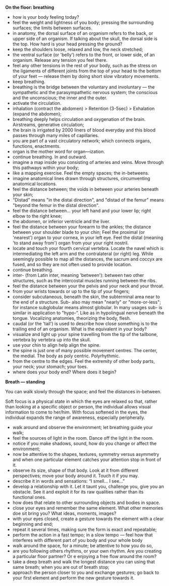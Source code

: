 __On the floor: breathing__

 * how is your body feeling today?
 * feel the weight and lightness of you body; pressing the surrounding surfaces; the limits between surfaces.
 * in anatomy, the dorsal surface of an organism refers to the back, or upper side of an organism. If talking about the skull, the dorsal side is the top. How hard is your head pressing the ground?
 * keep the shoulders loose, relaxed and low, the neck stretched;
 * the ventral surface (or 'belly') refers to the front, or lower side, of an organism. Release any tension you feel there.
 * feel any other tensions in the rest of your body, such as the stress on the ligaments of different joints from the top of your head to the bottom of your feet — release them by doing short slow vibratory movements.
 * keep breathing.
 * breathing is the bridge between the voluntary and involuntary — the sympathetic and the parasympathetic nervous system; the conscious and the unconscious; the inner and the outer.
 * activate the circulation.
 * inhalation (contract the abdomen)  > Retention (3-5sec)  > Exhalation (expand the abdomen);
 * breathing deeply helps circulation and oxygenation of the brain. Airstreams, generative circulation;
 * the brain is irrigated by 2000 liners of blood everyday and this blood passes through many miles of capillaries.
 * you are part of a vast circulatory network; which connects organs, functions, enactments.
 * organ is the mother word for organ—ization.
 * continue breathing. In and outward.
 * imagine a map inside you consisting of arteries and veins. Move through this pathways within your body;
 * like a mapping exercise. Feel the empty spaces; the in-betweens.
 * imagine anatomical lines drawn through structures, circumventing anatomical locations.
 * feel the distance between; the voids in between your arteries beneath your skin;
 * “Distad" means "in the distal direction", and "distad of the femur" means "beyond the femur in the distal direction".
 * feel the distance between… your left hand and your lower lip; right elbow to the right knee;
 * the abdomen, or inferior ventricle and the liver.
 * feel the distance between your forearm to the ankles; the distance between your shoulder blade to your chin; Feel the proximal (or 'nearest') organ to your cornea, in your left eye. Feel the distal (meaning 'to stand away from') organ from your your right nostril.
 * locate and touch your fourth cervical vertebra. Locate the navel which is intermediating the left arm and the contralateral (or right) leg.
While seemingly possible to map all the distances, the sacrum and coccyx are fused, and so they are not often used to provide location.
 * continue breathing.
 * inter- (from Latin inter, meaning 'between'): between two other structures, such as the intercostal muscles running between the ribs.
 * feel the distance between your the pelvis and your neck and your throat.
 * from your wrists towards or up to the tip of your fingers;
 * consider subcutaneous, beneath the skin, the subterminal area near to the end of a structure. Sub- also may mean "nearly" or "more-or-less"; for instance subglobular means almost globular. In many usages sub- is similar in application to "hypo-“. Like as in hypolingual nerve beneath the tongue. Vocalizing anatomies, theorizing the body, flesh.
 * caudal (or the 'tail') is used to describe how close something is to the trailing end of an organism. What is the equivalent in your body?
 * visualize and light up your spine travelling from the tip of the tailbone, vertebra by vertebra up into the skull.
 * use your chin to align help align the spine.
 * the spine is just one of many possible movement centres. The center, the medial. The body as poly centric. Polyrhythmic.
 * from the centre to the edges. Feel the extremity of other body parts, your neck; your stomach; your toes.
 * where does your body end? Where does it begin?

__Breath — standing__

You can walk slowly through the space; and feel the distances in-between.

Soft focus is a physical state in which the eyes are relaxed so that, rather than looking at a specific object or person, the individual allows visual information to come to her/him. With focus softened in the eyes, the individual expands the range of awareness, especially peripherally.

 * walk around and observe the environment;  let breathing guide your walk; 
 * feel the sources of light in the room. Dance off the light in the room. 
 * notice if you make shadows, sound, how do you change or affect the environment;
 * now be attentive to the shapes, textures, symmetry versus asymmetry and when one particular element catches your attention stop in front of it.
 * observe its size, shape of that body. Look at it from different perspectives; move your body around it. Touch it if you may.
 * describe it in words and sensations: “I smell… I see…” 
 * develop a relationship with it. Let it taunt you, challenge you, give you an obstacle. See it and exploit it for its raw qualities rather than its functional ones.
 * how does that relate to other surrounding objects and bodies in space.
 * close your eyes and remember the same element. What other memories doe sit bring you? What ideas, moments, images?
 * with your eyes closed, create a gesture towards the element with a clear beginning and end; 
 * repeat it several times, making sure the form is exact and repeatable; 
 * perform the action in a fast tempo; in a slow tempo — feel how that interferes with different part of you body and your whole body
 * walk around the space, for a minute;  be attentive to how you do so, 
 * are you following others rhythms, or your own rhythm. Are you creating a particular floor partner? Or e enjoying a free flow around the room?
 * take a deep breath and walk the longest distance you can using that same breath; when you are out of breath stop; 
 * approach the person closer to you and exchange gestures; go back to your first element and perform the new gesture towards it.

